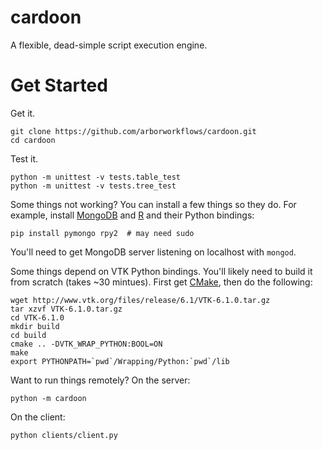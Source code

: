 cardoon
=======

A flexible, dead-simple script execution engine.

Get Started
===========

Get it.
```
git clone https://github.com/arborworkflows/cardoon.git
cd cardoon
```

Test it.
```
python -m unittest -v tests.table_test
python -m unittest -v tests.tree_test
```

Some things not working? You can install a few things so they do.
For example, install [MongoDB](http://www.mongodb.org/) and [R](http://www.r-project.org/) and their Python bindings:
```
pip install pymongo rpy2  # may need sudo
```
You'll need to get MongoDB server listening on localhost with `mongod`.

Some things depend on VTK Python bindings. You'll likely need to build it from scratch (takes ~30 mintues).
First get [CMake](http://www.cmake.org/), then do the following:
```
wget http://www.vtk.org/files/release/6.1/VTK-6.1.0.tar.gz
tar xzvf VTK-6.1.0.tar.gz
cd VTK-6.1.0
mkdir build
cd build
cmake .. -DVTK_WRAP_PYTHON:BOOL=ON
make
export PYTHONPATH=`pwd`/Wrapping/Python:`pwd`/lib
```

Want to run things remotely? On the server:
```
python -m cardoon
```

On the client:
```
python clients/client.py
```
